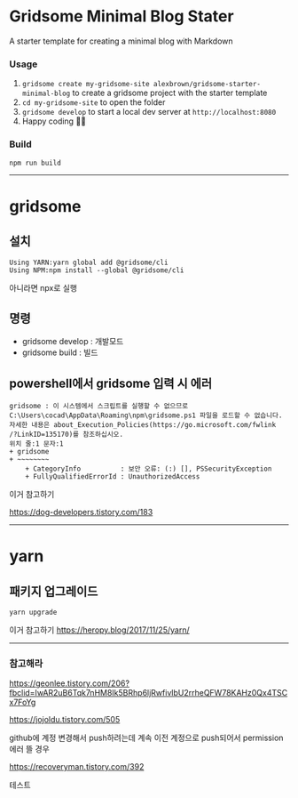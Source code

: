 # Gridsome Minimal Blog Stater

A starter template for creating a minimal blog with Markdown

### Usage
1. `gridsome create my-gridsome-site alexbrown/gridsome-starter-minimal-blog` to create a gridsome project with the starter template
2. `cd my-gridsome-site` to open the folder
3. `gridsome develop` to start a local dev server at `http://localhost:8080`
4. Happy coding 🎉🙌

### Build
```
npm run build
```

---

# gridsome

## 설치
```
Using YARN:yarn global add @gridsome/cli
Using NPM:npm install --global @gridsome/cli
```
아니라면 npx로 실행

## 명령
- gridsome develop : 개발모드
- gridsome build : 빌드

## powershell에서 gridsome 입력 시 에러
```
gridsome : 이 시스템에서 스크립트를 실행할 수 없으므로 C:\Users\cocad\AppData\Roaming\npm\gridsome.ps1 파일을 로드할 수 없습니다. 자세한 내용은 about_Execution_Policies(https://go.microsoft.com/fwlink
/?LinkID=135170)를 참조하십시오.
위치 줄:1 문자:1
+ gridsome
+ ~~~~~~~~
    + CategoryInfo          : 보안 오류: (:) [], PSSecurityException
    + FullyQualifiedErrorId : UnauthorizedAccess
```
이거 참고하기

https://dog-developers.tistory.com/183


---

# yarn
## 패키지 업그레이드
```
yarn upgrade
```

이거 참고하기
https://heropy.blog/2017/11/25/yarn/

---

### 참고해라
https://geonlee.tistory.com/206?fbclid=IwAR2uB6Tqk7nHM8Ik5BRhp6ljRwfivlbU2rrheQFW78KAHz0Qx4TSCx7FoYg

https://jojoldu.tistory.com/505

github에 계정 변경해서 push하려는데 계속 이전 계정으로 push되어서 permission에러 뜰 경우

https://recoveryman.tistory.com/392

테스트